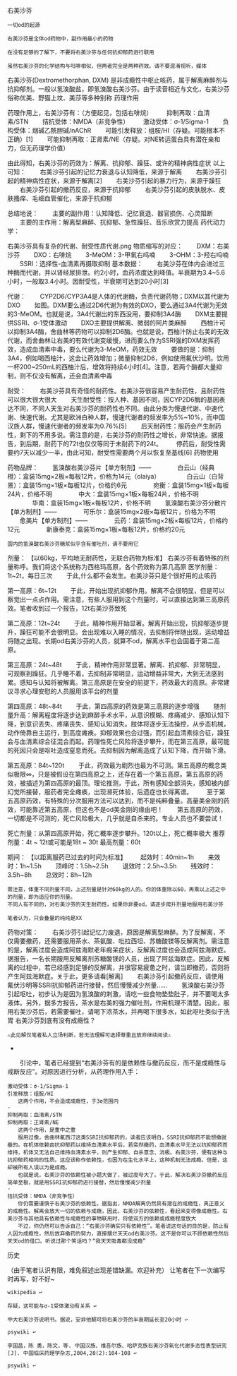 右美沙芬

    一切od的起源

    右美沙芬是全体od药物中，副作用最小的药物

    在没有足够的了解下，不要将右美沙芬与任何抗抑郁药进行联用

    虽然右美沙芬的化学结构与吗啡相似，但两者完全是两种药效。请不要混淆视听，媒体

右美沙芬(Dextromethorphan, DXM) 是非成瘾性中枢止咳药，属于解离麻醉剂与抗抑郁剂。一般以氢溴酸盐，即氢溴酸右美沙芬。由于读音相近与文化，右美沙芬俗称优美、野猫上坟、美莎等多种别称
药理作用

药理作用上，右美沙芬有：（方便起见，包括右啡烷）
　　抑制再取：血清素/STN
　　拮抗受体：NMDA（非竞争性）
　　激动受体：σ-1/Sigma-1
　　负构受体：烟碱乙酰胆碱/nAChR
　　可能引发释放：组胺/HI（存疑。可能根本不正确）[1]
　　可能抑制再取：正肾素/NE（存疑。对NE转运蛋白具有潜在亲和力，但无药理学价值）

由此得知，右美沙芬的药效为：解离、抗抑郁、躁狂、或许的精神病性症状
以上可知：
　　右美沙芬引起的记忆力衰退与认知降低，来源于解离
　　右美沙芬引起的精神病性症状，来源于解离[2]
　　右美沙芬引起的暴力行为，来源于躁狂
　　右美沙芬引起的撤药反应，来源于抗抑郁
　　右美沙芬引起的皮肤脱水、皮肤搔痒、毛细血管催化，来源于抗抑郁

总结地说：
　　主要的副作用：认知降低、记忆衰退、器官损伤、心灵阻断
　　主要的主作用：解离型麻醉、抗抑郁、急性躁狂、音乐欣赏力提高
药代动力学：

右美沙芬具有复杂的代谢、耐受性质代谢.png
物质缩写的对应：
　　DXM：右美沙芬
　　DXO：右啡烷
　　3-MeOM：3-甲氧右吗喃
　　3-OHM：3-羟右吗喃
　　SSRI：选择性-血清素再摄取抑制
基本数据：
　　右美沙芬在体内会进过三种酶而代谢，并以肾经尿排泄。约2小时，血药浓度达到峰值。半衰期为3.4~5.6小时，一般取3.4小时。因耐受性，半衰期可达到20小时[3]

代谢：
　　CYP2D6/CYP3A4是人体的代谢酶，负责代谢药物；DXM以其代谢为DXO
　　如图。DXM要么通过2D6代谢为有效的DXO，要么通过3A4代谢为无效的3-MeOM。也就是说，3A4代谢出的东西没用，要抑制3A4酶
　　DXM主要提供SSRI、σ-1受体激动
　　DXO主要提供解离、微弱的阿片类麻醉
　　西柚汁可以抑制3A4酶，舍曲林等药物可以抑制2D6酶。也就是说，西柚汁防止右美的无效代谢，而舍曲林让右美的有效代谢变缓慢，进而要么作为SSRI强的DXM发挥药效，造成血清素中毒，要么代谢为3-MeOM，药效无效
　　要做的是：抑制3A4，例如喝西柚汁，这会让药效增加；微量抑制2D6，例如使用氟伏沙明。饮用一杯200~250mL的西柚汁后，增效将持续4小时[4]。注意，若两个酶都大量抑制，则不仅没有解离，还会血清素中毒

耐受：
　　右美沙芬具有奇怪的耐药性。右美沙芬很容易产生耐药性，且耐药性可以很大很大很大
　　天生耐受性：按人种、基因不同，因CYP2D6酶的基因表达不同，不同人天生对右美沙芬的耐药性也不同。由此分类为慢速代谢、中速代谢、快速代谢。尤其是欧洲白种人群，慢速代谢者的频发率为5%~10%，而中国汉族人群，慢速代谢者的频发率为0.76%[5]
　　后天耐药性：服药会产生耐药性，剩下的不用多说。需注意的是，右美沙芬的耐药性之增长，非常快速。据报告，到后期，耐药下的72t也仅仅等同于未耐药下的24t。
　　停药后，耐受性需要约7天以减少一半，由此可知，耐受性需要两个月以恢复至基线[6]
药物使用

药物品牌：
　　氢溴酸右美沙芬片【单方制剂】——
　　　　白云山（经典橙）：盒装15mg×2板×每板12片，价格为14元（olaiya）
　　　　白云山（白背景）：盒装15mg×1板×每板12片，价格约6元
　　　　宛衡：盒装15mg×1板×每板24片，价格不明
　　　　中大：盒装15mg×1板×每板24片，价格不明
　　　　华南：盒装15mg×1板×每板12片，价格不明
　　氢溴酸右美沙芬分散片【单方制剂】——
　　　　可乐尔：盒装15mg×2板×每板12片，价格为不明
　　愈美片【单方制剂】——
　　　　云药：盒装15mg×2板×每板12片，价格约12元
　　　　新康泰克：盒装15mg×1板×每板12片，价格约20元

    国内的氢溴酸右美沙芬糖浆似乎含有催吐剂，请不要用它

剂量： 【以60kg，平均地无耐药性，无联合药物为标准】
右美沙芬有着特殊的剂量称呼。我们将这个系统称为西格玛高原，各个药效称为第几高原
医学剂量：1t~2t，每日三次
　　于此,什么都不会发生。右美沙芬只是个很好用的止咳药

第一高原：6t~12t
　　于此，开始出现抗抑郁作用。解离不会很明显，但是可以察觉出一点点作用。需注意，有些人服用到这个剂量时，可以直接达到第三高原药效。笔者收到过一个报告，12t右美沙芬致死

第二高原：12t~24t
　　于此，精神作用开始显著。解离开始出现，抗抑郁逐步提升，躁狂可能不会很明显。会出现难以入睡的情况，去抑制将伴随出现，运动增益将随之出现。长期od右美沙芬的人员，就算不od，解离水平也会固着于第二高原。

第三高原：24t~48t
　　于此，精神作用非常显著。解离、抗抑郁、非常明显，可观察到躁狂。几乎睡不着，去抑制非常明显，运动增益非常大，大到无法感到累。感知与认知将被解离。第三高原是在安全的前提下，药效最大的高原。非常建议寻求心理安慰的人员服用该平台的剂量

第四高原：48t~84t
　　于此，第四高原的药效是第三高原的逐步增强
　　随剂量升高：解离程度将逐步达到麻醉手术水平，从意识模糊、疼痛减少、感知认知下降，到意识丢失、疼痛丧失、感知认知消失。肢体将逐步无法操控，从步态机械，动作倚靠自主运行，到高度瘫痪。抑郁效果也会过强，而引起血清素综合征，躁狂会与血清素综合征混合而起。药理性死亡风险将逐步攀升，而在第三高原，最可能的死因只会是呕吐造成窒息而死。去抑制因为解离造成了认知下降，而开始下滑。

第五高原：84t~120t
　　于此，药效最为剧烈也最为不可测。第五高原的概念类似极限∞，只是被假设在第四高原之上，还存在着一个第五高原。第五高原的药效，被描述为第四高原的最顶。理论推测，于此，所有感知全部消失，感知被内部幻觉所接替，服药者完全瘫痪，出现濒死体验，后遗症也长得离谱。
　　至于第五高原药效，有特殊的分次服用方法可以达到，而不是纯粹叠量。高量美金刚的药效，可能靠近第五高原，但这也不是od美金刚的缘由吧！
　　第五高原的药效，一切都是不可测的，死亡风险极大，几乎就是自杀来的。专业人员也不要尝试！

死亡剂量：从第四高原开始，死亡概率逐步攀升。120t以上，死亡概率极大
推荐剂量：4t ~ 12t或可能是18t ~ 30t
最高剂量：60t

期间： 【以距离服药已过去的时间为标准】
　　起效时：40min~1h
　　来效时：1h~1.5h
　　顶峰时：1.5h~2.5h
　　退效时：2.5h~3.5h
　　残效时：3.5h~8h
　　总效时：8h~12h

    需注意，体重不同剂量不同，上述剂量是针对60kg的人的。你的体重除以60，再乘以上述之中的剂量，即为适应你的剂量。
    不同人有不同的，对右美沙芬的天生耐药性。如果你非要od，请逐步爬升剂量地服用右美沙芬

    笔者认为，只会叠量的纯纯是XX

药物对策：
　　右美沙芬引起记忆力废退，原因是解离型麻醉。为了反解离，不仅需要撤药，还需要服用茶水、茶氨酸、吡拉西坦、苏糖酸镁等反解离剂。需注意的是，解离过度会造成阿兹海默老年痴呆症状，反解离过度也会造成阿兹海默症。据报告，一名长期服用反解离剂苏糖酸镁的人员，出现了阿兹海默症。因此，反解离的过程中，若已经感到足够的反解离，并很容易疲惫之时，请当即撤药，否则将产生阿兹海默症。关于此，更多请看[解离]
　　右美沙芬引起撤药反应，请使用氟伏沙明等SSRI抗抑郁药进行接替，然后慢慢减少剂量……
　　氢溴酸右美沙芬引起呕吐，初步认为是因为氢溴酸的刺激，请吃一些食物垫垫肚子，并不要喝太多液体。另外，据多方报告，茶水是右美的强力催吐剂，作用机理不清楚。因此，服用右美沙芬后，若需要催吐，请喝下浓茶水，并再喝下很多水，如此呕吐类似于洗胃
右美沙芬到底有没有成瘾性？

    ⚠️此见解仅笔者私人立场判断，若无法理解可选择尊重且放弃继续阅读⚠️

-
　　引论中，笔者已经提到“右美沙芬有的是依赖性与撤药反应，而不是成瘾性与戒断反应”。对原因进行分析，从药理作用入手：

    激动受体：σ-1/Sigma-1
    引发释放：组胺/HI
    　　这两个作用，不会造成成瘾性，于3σ范围内
    -
    抑制再取：血清素/STN
    抑制再取：正肾素/NE
    　　这两个作用，是重中之重
    　　服用过像，舍曲林氟西汀这类SSRI抗抑郁药的，读者应该明白，SSRI抗抑郁药不能想撤就撤的。在机体依赖由抗抑郁药以维持血清素水平后，若突然撤药，血清素水平无法以抗抑郁药而维持，机体又无法自己维持血清素水平，则产生抑郁、自杀意念、消极。右美沙芬，便有这种与抗抑郁药相同的性质。这应该称作依赖性，也因为在生化水平上，这种机制无法成瘾。但是，这却被所有人误以为是成瘾。
    　　也就是说，右美沙芬的依赖性被小题大做了，被过度夸大了。于此，解决右美沙芬撤药反应简单至极，就是用SSRI抗抑郁药进行接替，然后慢慢减少剂量
    -
    拮抗受体：NMDA（非竞争性）
    　　你仍需要谨慎于右美沙芬的依赖性。据指出，NMDA解离仍然具有潜在的成瘾性，真正意义的成瘾性。解离会放大一切的依赖与成瘾，因此，右美沙芬的依赖性，看起来变得像成瘾性。右美沙芬与其他具有依赖性与成瘾性的事物联用时，将使双方的依赖或成瘾程度放大
    　　不过，你仍然可以告诉自己：“右美沙芬确实只有依赖性”。笔者说这句话的目的是，防止有人因为成瘾性，然后放弃撤药的努力，直接摆烂天天od右美沙芬。这不是你可以不顾依赖性然后天天od的借口。听说过那个笑话吗？“我天天吸毒都没成瘾”

历史

（由于笔者认识有限，难免叙述出现差错缺漏。欢迎补充）
让笔者在下一次编写时再写，好不好~

    wikipedia ↩︎

    存疑，这可能与σ-1受体激动有关系 ↩︎

    中大右美沙芬说明书。据说，安非他酮可将右美沙芬的半衰期延长至20小时 ↩︎

    psywiki ↩︎

    李国昌，陈 勇，陈文，等. 中国汉族、维吾尔族、哈萨克族右美沙芬氧化代谢多态性表型研究[J]. 中国临床药理学杂志,2004,20(2):104-108 ↩︎

    psywiki ↩︎

